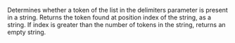 Determines whether a token of the list in the delimiters
        parameter is present in a string.
        Returns the token found at position index of the string, as a
        string. If index is greater than the number of tokens in the
        string, returns an empty string.
